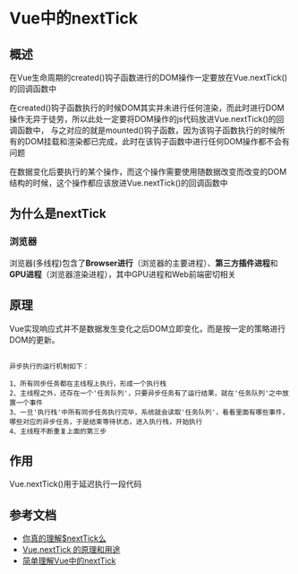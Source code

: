 # Vue中的nextTick
## 概述
在Vue生命周期的created()钩子函数进行的DOM操作一定要放在Vue.nextTick()的回调函数中

在created()钩子函数执行的时候DOM其实并未进行任何渲染，而此时进行DOM操作无异于徒劳，所以此处一定要将DOM操作的js代码放进Vue.nextTick()的回调函数中，
与之对应的就是mounted()钩子函数，因为该钩子函数执行的时候所有的DOM挂载和渲染都已完成，此时在该钩子函数中进行任何DOM操作都不会有问题

在数据变化后要执行的某个操作，而这个操作需要使用随数据改变而改变的DOM结构的时候，这个操作都应该放进Vue.nextTick()的回调函数中

## 为什么是nextTick
### 浏览器
浏览器(多线程)包含了**Browser进行**（浏览器的主要进程）、**第三方插件进程**和**GPU进程**（浏览器渲染进程），其中GPU进程和Web前端密切相关

## 原理

Vue实现响应式并不是数据发生变化之后DOM立即变化，而是按一定的策略进行DOM的更新。
```$xlst

异步执行的运行机制如下：

1、所有同步任务都在主线程上执行，形成一个执行栈
2、主线程之外，还存在一个'任务队列'，只要异步任务有了运行结果，就在'任务队列'之中放置一个事件
3、一旦'执行栈'中所有同步任务执行完毕，系统就会读取'任务队列'，看看里面有哪些事件，哪些对应的异步任务，于是结束等待状态，进入执行栈，开始执行
4、主线程不断重复上面的第三步

```

## 作用

Vue.nextTick()用于延迟执行一段代码

## 参考文档

* [你真的理解$nextTick么](https://juejin.im/post/5cd9854b5188252035420a13)
* [Vue.nextTick 的原理和用途](https://segmentfault.com/a/1190000012861862)
* [简单理解Vue中的nextTick](https://juejin.im/post/6844903557372575752)
